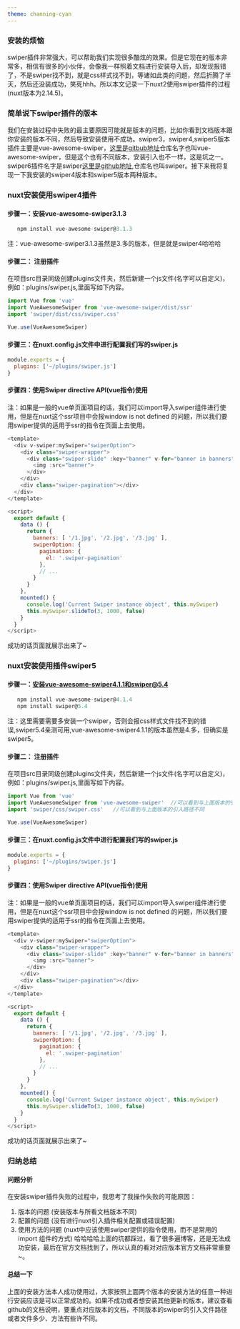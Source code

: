 ```yaml
---
theme: channing-cyan
---
```

### 安装的烦恼
swiper插件非常强大，可以帮助我们实现很多酷炫的效果。但是它现在的版本非常多，相信有很多的小伙伴，会像我一样照着文档进行安装导入后，却发现报错了，不是swiper找不到，就是css样式找不到，等诸如此类的问题，然后折腾了半天，然后还没装成功，笑死hhh。所以本文记录一下nuxt2使用swiper插件的过程(nuxt版本为2.14.5)。
### 简单说下swiper插件的版本
我们在安装过程中失败的最主要原因可能就是版本的问题，比如你看到文档版本跟你安装的版本不同，然后导致安装使用不成功。swiper3，swiper4,swiper5版本插件主要是vue-awesome-swiper，[这里是gitbub地址](https://github.com/surmon-china/vue-awesome-swiper)仓库名字也叫vue-awesome-swiper，但是这个也有不同版本，安装引入也不一样，这是坑之一。swiper6插件名字是swiper[这里是github地址](https://github.com/nolimits4web/swiper),仓库名也叫swiper。接下来我将复现一下我安装的swiper4版本和swiper5版本两种版本。

### nuxt安装使用swiper4插件
#### 步骤一：安装vue-awesome-swiper3.1.3

```js
   npm install vue-awesome-swiper@3.1.3
```
注：vue-awesome-swiper3.1.3虽然是3.多的版本，但是就是swiper4哈哈哈
#### 步骤二： 注册插件
在项目src目录同级创建plugins文件夹，然后新建一个js文件(名字可以自定义)，例如：plugins/swiper.js,里面写如下内容。

```js
import Vue from 'vue'
import VueAwesomeSwiper from 'vue-awesome-swiper/dist/ssr'
import 'swiper/dist/css/swiper.css'

Vue.use(VueAwesomeSwiper)
```
#### 步骤三：在nuxt.config.js文件中进行配置我们写的swiper.js


```js
module.exports = {
  plugins: ['~/plugins/swiper.js']
}
```
#### 步骤四：使用Swiper directive API(vue指令)使用
注：如果是一般的vue单页面项目的话，我们可以import导入swiper组件进行使用，但是在nuxt这个ssr项目中会报window is not defined 的问题，所以我们要用swiper提供的适用于ssr的指令在页面上去使用。

```js
<template>
  <div v-swiper:mySwiper="swiperOption">
    <div class="swiper-wrapper">
      <div class="swiper-slide" :key="banner" v-for="banner in banners">
        <img :src="banner">
      </div>
    </div>
    <div class="swiper-pagination"></div>
  </div>
</template>

<script>
  export default {
    data () {
      return {
        banners: [ '/1.jpg', '/2.jpg', '/3.jpg' ],
        swiperOption: {
          pagination: {
            el: '.swiper-pagination'
          },
          // ...
        }
      }
    },
    mounted() {
      console.log('Current Swiper instance object', this.mySwiper)
      this.mySwiper.slideTo(3, 1000, false)
    }
  }
</script>
```
成功的话页面就展示出来了~

### nuxt安装使用插件swiper5
#### 步骤一：安装vue-awesome-swiper4.1.1和swiper@5.4

```js
   npm install vue-awesome-swiper@4.1.4
   npm install swiper@5.4
```
注：这里需要需要多安装一个swiper，否则会报css样式文件找不到的错误,swiper5.4亲测可用,vue-awesome-swiper4.1.1的版本虽然是4.多，但确实是swiper5。
#### 步骤二： 注册插件
在项目src目录同级创建plugins文件夹，然后新建一个js文件(名字可以自定义)，例如：plugins/swiper.js,里面写如下内容。

```js
import Vue from 'vue'
import VueAwesomeSwiper from 'vue-awesome-swiper'  //可以看到与上面版本的引入路径不同
import 'swiper/css/swiper.css'   //可以看到与上面版本的引入路径不同

Vue.use(VueAwesomeSwiper)
```
#### 步骤三：在nuxt.config.js文件中进行配置我们写的swiper.js


```js
module.exports = {
  plugins: ['~/plugins/swiper.js']
}
```
#### 步骤四：使用Swiper directive API(vue指令)使用
注：如果是一般的vue单页面项目的话，我们可以import导入swiper组件进行使用，但是在nuxt这个ssr项目中会报window is not defined 的问题，所以我们要用swiper提供的适用于ssr的指令在页面上去使用。

```js
<template>
  <div v-swiper:mySwiper="swiperOption">
    <div class="swiper-wrapper">
      <div class="swiper-slide" :key="banner" v-for="banner in banners">
        <img :src="banner">
      </div>
    </div>
    <div class="swiper-pagination"></div>
  </div>
</template>

<script>
  export default {
    data () {
      return {
        banners: [ '/1.jpg', '/2.jpg', '/3.jpg' ],
        swiperOption: {
          pagination: {
            el: '.swiper-pagination'
          },
          // ...
        }
      }
    },
    mounted() {
      console.log('Current Swiper instance object', this.mySwiper)
      this.mySwiper.slideTo(3, 1000, false)
    }
  }
</script>
```
成功的话页面就展示出来了~


### 归纳总结
#### 问题分析
在安装swiper插件失败的过程中，我思考了我操作失败的可能原因：
1.  版本的问题  (安装版本与所看文档版本不同)
2.  配置的问题  (没有进行nuxt引入插件相关配置或错误配置)
3.  使用方法的问题  (nuxt中应该使用swiper提供的指令使用，而不是常用的import 组件的方式)
哈哈哈哈上面的坑都踩过，看了很多遍博客，还是无法成功安装，最后在官方文档找到了，所以认真的看对对应版本官方文档非常重要~。

#### 总结一下

上面的安装方法本人成功使用过，大家按照上面两个版本的安装方法的任意一种进行安装应该是可以正常成功的。如果不成功或者想安装其他更新的版本，建议查看github的文档说明，要重点对应版本的文档，不同版本的swiper的引入文件路径或者文件多少、方法有些许不同。

